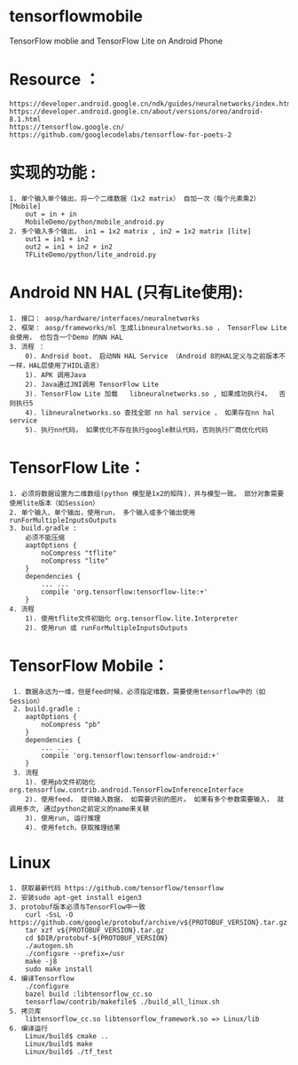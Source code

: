 # tensorflowmobile
TensorFlow moblie and TensorFlow Lite on Android Phone

# Resource ：
	https://developer.android.google.cn/ndk/guides/neuralnetworks/index.html
	https://developer.android.google.cn/about/versions/oreo/android-8.1.html
	https://tensorflow.google.cn/
	https://github.com/googlecodelabs/tensorflow-for-poets-2


# 实现的功能 :
	1. 单个输入单个输出，将一个二维数据（1x2 matrix） 自加一次（每个元素乘2） [Mobile]
		out = in + in
		MobileDemo/python/mobile_android.py
	2. 多个输入多个输出， in1 = 1x2 matrix , in2 = 1x2 matrix [lite]
		out1 = in1 + in2
		out2 = in1 + in2 + in2
		TFLiteDemo/python/lite_android.py


# Android NN HAL (只有Lite使用):
	1. 接口： aosp/hardware/interfaces/neuralnetworks
	2. 框架： aosp/frameworks/ml 生成libneuralnetworks.so ， TensorFlow Lite会使用， 也包含一个Demo 的NN HAL
	3. 流程 ：
		0). Android boot， 启动NN HAL Service （Android 8的HAL定义与之前版本不一样，HAL层使用了HIDL语言）
        1). APK 调用Java
        2). Java通过JNI调用 TensorFlow Lite
        3). TensorFlow Lite 加载   libneuralnetworks.so , 如果成功执行4，  否则执行5
        4). libneuralnetworks.so 查找全部 nn hal service ， 如果存在nn hal service
        5). 执行nn代码， 如果优化不存在执行google默认代码，否则执行厂商优化代码

# TensorFlow Lite： 
	1. 必须将数据设置为二维数组(python 模型是1x2的矩阵)，并与模型一致。 部分对象需要使用lite版本（如Session）
	2. 单个输入、单个输出，使用run， 多个输入或多个输出使用runForMultipleInputsOutputs
	3. build.gradle :
		必须不能压缩
		aaptOptions {
		    noCompress "tflite"
		    noCompress "lite"
    	}
		dependencies {
			... ...
			compile 'org.tensorflow:tensorflow-lite:+'
		}
	4. 流程
		1). 使用tflite文件初始化 org.tensorflow.lite.Interpreter
        2). 使用run 或 runForMultipleInputsOutputs


# TensorFlow Mobile：
	 1. 数据永远为一维，但是feed时候，必须指定维数，需要使用tensorflow中的（如Session）
	 2. build.gradle :
		aaptOptions {
		    noCompress "pb"
    	}
		dependencies {
			... ...
			compile 'org.tensorflow:tensorflow-android:+'
		}
	 3. 流程
		1). 使用pb文件初始化org.tensorflow.contrib.android.TensorFlowInferenceInterface
        2). 使用feed， 提供输入数据， 如需要识别的图片。 如果有多个参数需要输入， 就调用多次, 通过python之前定义的name来关联
        3). 使用run, 运行推理
        4). 使用fetch，获取推理结果

# Linux
	1. 获取最新代码 https://github.com/tensorflow/tensorflow
	2. 安装sudo apt-get install eigen3
	3. protobuf版本必须与TensorFlow中一致
		curl -SsL -O https://github.com/google/protobuf/archive/v${PROTOBUF_VERSION}.tar.gz
		tar xzf v${PROTOBUF_VERSION}.tar.gz
		cd $DIR/protobuf-${PROTOBUF_VERSION}
		./autogen.sh
		./configure --prefix=/usr
		make -j8
		sudo make install
	4. 编译Tensorflow
		./configure
		bazel build :libtensorflow_cc.so
		tensorflow/contrib/makefile$ ./build_all_linux.sh
	5. 拷贝库
		libtensorflow_cc.so libtensorflow_framework.so => Linux/lib
	6. 编译运行
		Linux/build$ cmake ..
		Linux/build$ make
		Linux/build$ ./tf_test



